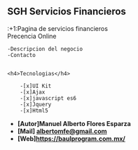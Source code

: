 ## SGH Servicios Financieros

<p>
	:+1:Pagina de servicios financieros<br>
	Precencia Online


	-Descripcion del negocio
	-Contacto


	<h4>Tecnologias</h4>

		-[x]UI Kit
		-[x]Ajax
		-[x]javascript es6
		-[x]Jquery
		-[x]Html5

</p>

- **[Autor]Manuel Alberto Flores Esparza**
- **[Mail] albertomfe@gmail.com**
- **[Web]https://baulprogram.com.mx/**
